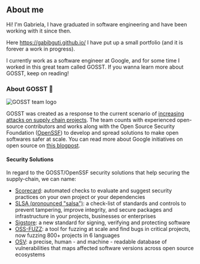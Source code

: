 ## About me

Hi! I'm Gabriela, I have graduated in software engineering and have been working with it since then.

Here https://gabibguti.github.io/ I have put up a small portfolio (and it is forever a work in progress).

I currently work as a software engineer at Google, and for some time I worked in this great team called GOSST. If you wanna learn more about GOSST, keep on reading!

### About GOSST :ghost:
![GOSST team logo](https://pbs.twimg.com/media/FRSTBmlUUAAXvry.jpg)

GOSST was created as a response to the current scenario of [increasing attacks on supply chain projects][supply-chain-attacks]. The team counts with experienced open-source contributors and works along with the Open Source Security Foundation ([OpenSSF][ossf]) to develop and spread solutions to make open softwares safer at scale. You can read more about Google initiatives on open source on [this blogpost][open-source-on-google].

#### Security Solutions

In regard to the GOSST/OpenSSF security solutions that help securing the supply-chain, we can name:

* [Scorecard][scorecard]: automated checks to evaluate and suggest security practices on your own project or your dependencies
* [SLSA (pronounced "salsa")][slsa]: a check-list of standards and controls to prevent tampering, improve integrity, and secure packages and infrastructure in your projects, businesses or enterprises
* [Sigstore][sigstore]: a new standard for signing, verifying and protecting software
* [OSS-FUZZ][oss-fuzz]: a tool for fuzzing at scale and find bugs in critical projects, now fuzzing 800+ projects in 6 languages
* [OSV][osv]: a precise, human - and machine - readable database of vulnerabilities that maps affected software versions across open source ecosystems


[supply-chain-attacks]: https://www.sonatype.com/resources/state-of-the-software-supply-chain-2021 "Source with research on software supply chain security"
[ossf]: https://openssf.org/ "OpenSSF website"
[open-source-on-google]: https://opensource.googleblog.com/2021/08/metrics-spikes-and-uncertainty-open-source-contribution-during-a-global-pandemic.html "Blogpost about open source contributions by Google"
[critical-projects]: https://github.com/ossf/wg-securing-critical-projects "Description of set of critical Open Source Projects, by OpenSSF"
[scorecard]: https://securityscorecards.dev/ "Scorecard website"
[slsa]: https://slsa.dev/ "SLSA website"
[sigstore]: https://www.sigstore.dev/ "Sigstore website"
[oss-fuzz]: https://github.com/google/oss-fuzz "OSS-FUZZ website"
[OSV]: https://osv.dev/ "OSV website"
